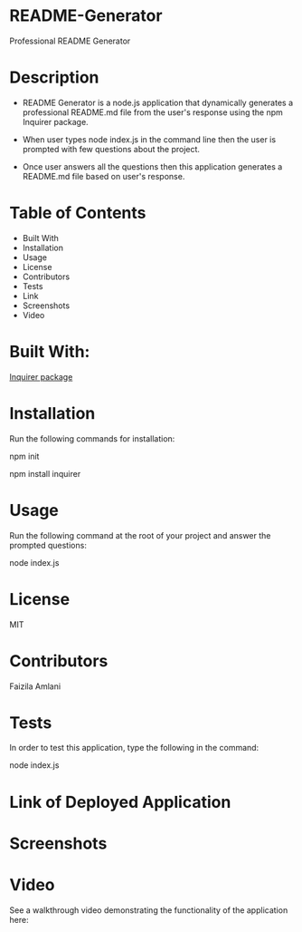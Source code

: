 # README-Generator

Professional README Generator

# Description

* README Generator is a node.js application that dynamically generates a professional README.md file from the user's response using the npm Inquirer package.

* When user types node index.js in the command line then the user is prompted with few questions about the project.

* Once user answers all the questions then this application generates a README.md file based on user's response.

# Table of Contents

* Built With
* Installation
* Usage
* License
* Contributors
* Tests
* Link
* Screenshots
* Video

# Built With:

[Inquirer package](https://www.npmjs.com/package/inquirer)

# Installation

Run the following commands for installation:

npm init

npm install inquirer

# Usage

Run the following command at the root of your project and answer the prompted questions:

node index.js

# License

MIT

# Contributors

Faizila Amlani

# Tests

In order to test this application, type the following in the command:

node index.js

# Link of Deployed Application 

# Screenshots

# Video

See a walkthrough video demonstrating the functionality of the application here:

  
